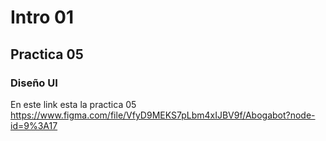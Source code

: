 # Intro 01
## Practica 05
### Diseño UI


En este link esta la practica 05 https://www.figma.com/file/VfyD9MEKS7pLbm4xIJBV9f/Abogabot?node-id=9%3A17

